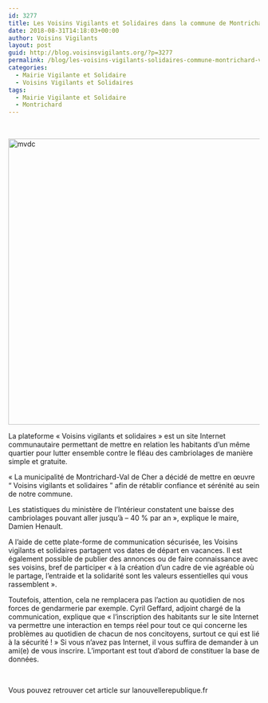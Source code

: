```yaml
---
id: 3277
title: Les Voisins Vigilants et Solidaires dans la commune de Montrichard Val de Cher
date: 2018-08-31T14:18:03+00:00
author: Voisins Vigilants
layout: post
guid: http://blog.voisinsvigilants.org/?p=3277
permalink: /blog/les-voisins-vigilants-solidaires-commune-montrichard-val-cher/
categories:
  - Mairie Vigilante et Solidaire
  - Voisins Vigilants et Solidaires
tags:
  - Mairie Vigilante et Solidaire
  - Montrichard
---
```

&nbsp;

[<img class="aligncenter size-full wp-image-3278" src="./../../images/2018/06/mvdc.jpg" alt="mvdc" width="1020" height="573" />](./../../images/2018/06/mvdc.jpg)
  
La plateforme « Voisins vigilants et solidaires » est un site Internet communautaire permettant de mettre en relation les habitants d’un même quartier pour lutter ensemble contre le fléau des cambriolages de manière simple et gratuite.
<!--more-->
« La municipalité de Montrichard-Val de Cher a décidé de mettre en œuvre “ Voisins vigilants et solidaires ” afin de rétablir confiance et sérénité au sein de notre commune.

Les statistiques du ministère de l’Intérieur constatent une baisse des cambriolages pouvant aller jusqu’à &#8211; 40 % par an », explique le maire, Damien Henault.

A l’aide de cette plate-forme de communication sécurisée, les Voisins vigilants et solidaires partagent vos dates de départ en vacances. Il est également possible de publier des annonces ou de faire connaissance avec ses voisins, bref de participer « à la création d’un cadre de vie agréable où le partage, l’entraide et la solidarité sont les valeurs essentielles qui vous rassemblent ».

Toutefois, attention, cela ne remplacera pas l’action au quotidien de nos forces de gendarmerie par exemple. Cyril Geffard, adjoint chargé de la communication, explique que « l’inscription des habitants sur le site Internet va permettre une interaction en temps réel pour tout ce qui concerne les problèmes au quotidien de chacun de nos concitoyens, surtout ce qui est lié à la sécurité ! » Si vous n’avez pas Internet, il vous suffira de demander à un ami(e) de vous inscrire. L’important est tout d’abord de constituer la base de données.

&nbsp;

Vous pouvez retrouver cet article sur lanouvellerepublique.fr
